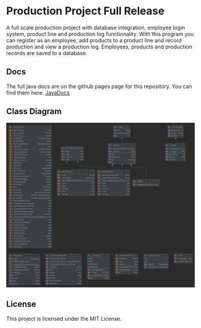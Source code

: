 # Production Project Full Release

A full scale production project with database integration, employee login system, product line and production log functionality. With this program you can register as an employee, add products to a product line and record production and view a production log. Employees, products and production records are saved to a database.

## Docs

The full java docs are on the github pages page for this repository. You can find them here: [JavaDocs](https://devinarena.github.io/Production/)

## Class Diagram
![Class Diagram](/res/classdiagram.png)

## License

This project is licensed under the MIT License.
